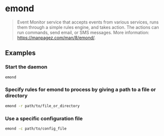 # emond

> Event Monitor service that accepts events from various services, runs them through a simple rules engine, and takes action. The actions can run commands, send email, or SMS messages. More information: <https://manpagez.com/man/8/emond/>.

## Examples

### Start the daemon

```bash
emond
```

### Specify rules for emond to process by giving a path to a file or directory

```bash
emond -r path/to/file_or_directory
```

### Use a specific configuration file

```bash
emond -c path/to/config_file
```

